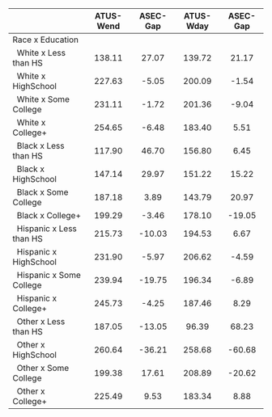 
|                      |    ATUS-Wend |     ASEC-Gap |    ATUS-Wday |     ASEC-Gap |
| -------------------- | :----------: | :----------: | :----------: | :----------: |
| Race x Education     |              |              |              |              |
| &nbsp;&nbsp;White x Less than HS |       138.11 |        27.07 |       139.72 |        21.17 |
| &nbsp;&nbsp;White x HighSchool |       227.63 |        -5.05 |       200.09 |        -1.54 |
| &nbsp;&nbsp;White x Some College |       231.11 |        -1.72 |       201.36 |        -9.04 |
| &nbsp;&nbsp;White x College+ |       254.65 |        -6.48 |       183.40 |         5.51 |
| &nbsp;&nbsp;Black x Less than HS |       117.90 |        46.70 |       156.80 |         6.45 |
| &nbsp;&nbsp;Black x HighSchool |       147.14 |        29.97 |       151.22 |        15.22 |
| &nbsp;&nbsp;Black x Some College |       187.18 |         3.89 |       143.79 |        20.97 |
| &nbsp;&nbsp;Black x College+ |       199.29 |        -3.46 |       178.10 |       -19.05 |
| &nbsp;&nbsp;Hispanic x Less than HS |       215.73 |       -10.03 |       194.53 |         6.67 |
| &nbsp;&nbsp;Hispanic x HighSchool |       231.90 |        -5.97 |       206.62 |        -4.59 |
| &nbsp;&nbsp;Hispanic x Some College |       239.94 |       -19.75 |       196.34 |        -6.89 |
| &nbsp;&nbsp;Hispanic x College+ |       245.73 |        -4.25 |       187.46 |         8.29 |
| &nbsp;&nbsp;Other x Less than HS |       187.05 |       -13.05 |        96.39 |        68.23 |
| &nbsp;&nbsp;Other x HighSchool |       260.64 |       -36.21 |       258.68 |       -60.68 |
| &nbsp;&nbsp;Other x Some College |       199.38 |        17.61 |       208.89 |       -20.62 |
| &nbsp;&nbsp;Other x College+ |       225.49 |         9.53 |       183.34 |         8.88 |


